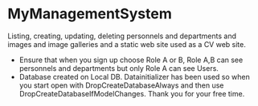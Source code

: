 # MyManagementSystem
Listing, creating, updating, deleting personnels and departments and images and image galleries and a static web site used as a CV web site.
- Ensure that when you sign up choose Role A or B, Role A,B can see personnels and departments but only Role A can see Users.
- Database created on Local DB. Datainitializer has been used so when you start open with DropCreateDatabaseAlways and then use DropCreateDatabaseIfModelChanges. Thank you for your free time.
